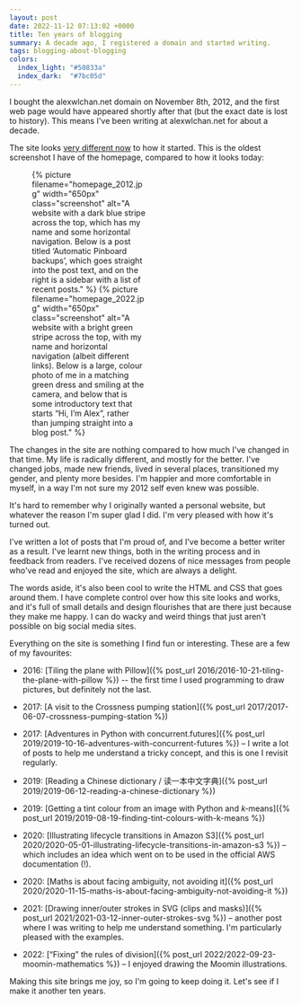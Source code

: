 ```yaml
---
layout: post
date: 2022-11-12 07:13:02 +0000
title: Ten years of blogging
summary: A decade ago, I registered a domain and started writing.
tags: blogging-about-blogging
colors:
  index_light: "#50833a"
  index_dark:  "#7bc05d"
---
```


<!-- Summary card based on https://pixabay.com/photos/card-game-cards-ten-heart-813/ -->

I bought the alexwlchan.net domain on November 8th, 2012, and the first web page would have appeared shortly after that (but the exact date is lost to history).
This means I've been writing at alexwlchan.net for about a decade.

The site looks [very different now](/about-the-site/) to how it started.
This is the oldest screenshot I have of the homepage, compared to how it looks today:

<style>
  .screenshot_grid {
    display: grid;
    grid-template-columns: calc(50% - 0.5em) calc(50% - 0.5em);
    grid-gap: 1em;
  }

  @media screen and (max-width: 500px) {
    .screenshot_grid {
      grid-template-columns: auto;
    }
  }
</style>

<figure class="screenshot_grid">
  {%
    picture
    filename="homepage_2012.jpg"
    width="650px"
    class="screenshot"
    alt="A website with a dark blue stripe across the top, which has my name and some horizontal navigation. Below is a post titled ‘Automatic Pinboard backups’, which goes straight into the post text, and on the right is a sidebar with a list of recent posts."
  %}
  {%
    picture
    filename="homepage_2022.jpg"
    width="650px"
    class="screenshot"
    alt="A website with a bright green stripe across the top, with my name and horizontal navigation (albeit different links). Below is a large, colour photo of me in a matching green dress and smiling at the camera, and below that is some introductory text that starts “Hi, I’m Alex”, rather than jumping straight into a blog post."
  %}
</figure>

The changes in the site are nothing compared to how much I've changed in that time.
My life is radically different, and mostly for the better.
I've changed jobs, made new friends, lived in several places, transitioned my gender, and plenty more besides.
I'm happier and more comfortable in myself, in a way I'm not sure my 2012 self even knew was possible.

<!-- I've written about 376 posts, and just over 323,000 words.
(Like the date, the exact numbers are fuzzy.
I've deleted a handful of posts, and there may be some quoted material in that word count.) -->

It's hard to remember why I originally wanted a personal website, but whatever the reason I'm super glad I did.
I'm very pleased with how it's turned out.

I've written a lot of posts that I'm proud of, and I've become a better writer as a result.
I've learnt new things, both in the writing process and in feedback from readers.
I've received dozens of nice messages from people who've read and enjoyed the site, which are always a delight.

The words aside, it's also been cool to write the HTML and CSS that goes around them.
I have complete control over how this site looks and works, and it's full of small details and design flourishes that are there just because they make me happy.
I can do wacky and weird things that just aren't possible on big social media sites.

Everything on the site is something I find fun or interesting.
These are a few of my favourites:

*   2016: [Tiling the plane with Pillow]({% post_url 2016/2016-10-21-tiling-the-plane-with-pillow %}) -- the first time I used programming to draw pictures, but definitely not the last.

*   2017: [A visit to the Crossness pumping station]({% post_url 2017/2017-06-07-crossness-pumping-station %})

*   2017: [Adventures in Python with concurrent.futures]({% post_url 2019/2019-10-16-adventures-with-concurrent-futures %}) – I write a lot of posts to help me understand a tricky concept, and this is one I revisit regularly.

*   2019: [Reading a Chinese dictionary / 读一本中文字典]({% post_url 2019/2019-06-12-reading-a-chinese-dictionary %})

*   2019: [Getting a tint colour from an image with Python and *k*‑means]({% post_url 2019/2019-08-19-finding-tint-colours-with-k-means %})

*   2020: [Illustrating lifecycle transitions in Amazon S3]({% post_url 2020/2020-05-01-illustrating-lifecycle-transitions-in-amazon-s3 %}) – which includes an idea which went on to be used in the official AWS documentation (!).

*   2020: [Maths is about facing ambiguity, not avoiding it]({% post_url 2020/2020-11-15-maths-is-about-facing-ambiguity-not-avoiding-it %})

*   2021: [Drawing inner/outer strokes in SVG (clips and masks)]({% post_url 2021/2021-03-12-inner-outer-strokes-svg %}) – another post where I was writing to help me understand something.
    I'm particularly pleased with the examples.

*   2022: [“Fixing” the rules of division]({% post_url 2022/2022-09-23-moomin-mathematics %}) – I enjoyed drawing the Moomin illustrations.

Making this site brings me joy, so I'm going to keep doing it.
Let's see if I make it another ten years.
